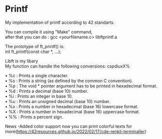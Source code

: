 # Printf
My implementation of printf according to 42 standarts.<br />

You can compile it using "Make" command,<br />
after that you can do : gcc <yourfilename.c> libftprintf.a<br />

The prototype of ft_printf() is:<br />
  int ft_printf(const char *, ...);<br />

Libft is my libary<br />
My function can handle the following conversions: cspdiuxX%<br />

• %c : Prints a single character.<br />
• %s : Prints a string (as defined by the common C convention).<br />
• %p : The void * pointer argument has to be printed in hexadecimal format.<br />
• %d : Prints a decimal (base 10) number.<br />
• %i : Prints an integer in base 10.<br />
• %u : Prints an unsigned decimal (base 10) number.<br />
• %x : Prints a number in hexadecimal (base 16) lowercase format.<br />
• %X : Prints a number in hexadecimal (base 16) uppercase format.<br />
• %% : Prints a percent sign.<br />

News
-Added color support now you can print colorful texts for more(https://42resources.github.io/2022/02/17/cde-renkli-terminaller)

